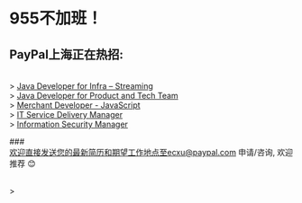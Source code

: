 # 955不加班！
## PayPal上海正在热招:
   <br />> [Java Developer for Infra – Streaming ](https://github.com/Echoxu101/PayPal---Job-Openings/blob/master/Java%20Developer%20for%20Infra%20%E2%80%93%20Streaming.MD)
   <br />> [Java Developer for Product and Tech Team](https://github.com/Echoxu101/PayPal---Job-Openings/blob/master/Java%20Developer%20for%20Product%20and%20Tech%20Team.MD)
   <br />> [Merchant Developer - JavaScript](https://github.com/Echoxu101/PayPal---Job-Openings/blob/master/Merchant%20Developer%20-%20JavaScript.MD)
   <br />> [IT Service Delivery Manager](https://github.com/Echoxu101/PayPal---Job-Openings/blob/master/IT%20Service%20Delivery%20Manager.MD)
   <br />> [Information Security Manager](https://github.com/Echoxu101/PayPal---Job-Openings/blob/master/Information%20Security%20Manager.MD)

  ###<br />欢迎直接发送您的最新简历和期望工作地点至ecxu@paypal.com 申请/咨询, 欢迎推荐 😊
   
<br />> [](https://image.baidu.com/search/detail?ct=503316480&z=0&ipn=d&word=paypal&step_word=&hs=0&pn=1&spn=0&di=167420&pi=0&rn=1&tn=baiduimagedetail&is=0%2C0&istype=0&ie=utf-8&oe=utf-8&in=&cl=2&lm=-1&st=undefined&cs=3629166485%2C756619699&os=1845748193%2C193916608&simid=3420692427%2C426185682&adpicid=0&lpn=0&ln=1612&fr=&fmq=1555045306611_R&fm=&ic=undefined&s=undefined&hd=undefined&latest=undefined&copyright=undefined&se=&sme=&tab=0&width=undefined&height=undefined&face=undefined&ist=&jit=&cg=&bdtype=0&oriquery=&objurl=http%3A%2F%2Fstatic.leiphone.com%2Fuploads%2Fnew%2Farticle%2F740_740%2F201606%2F5754f6099ec3b.png&fromurl=ippr_z2C%24qAzdH3FAzdH3Fooo_z%26e3Bsjtri5gj_z%26e3Bv54AzdH3FgjofAzdH3Fda8mamAzdH3FLJkTbAbqeP16989O_z%26e3Bip4s&gsm=0&rpstart=0&rpnum=0&islist=&querylist=&force=undefined)
